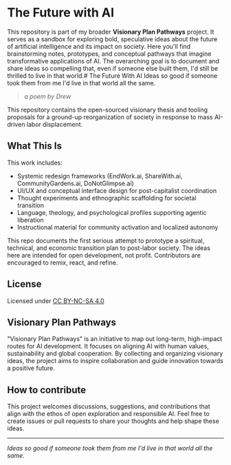 # The Future with AI

This repository is part of my broader **Visionary Plan Pathways** project. It serves as a sandbox for exploring bold, speculative ideas about the future of artificial intelligence and its impact on society. Here you'll find brainstorming notes, prototypes, and conceptual pathways that imagine transformative applications of AI. The overarching goal is to document and share ideas so compelling that, even if someone else built them, I'd still be thrilled to live in that world.# The Future With AI
Ideas so good if someone took them from me I'd live in that world all the same.
> *a poem by Drew*

This repository contains the open-sourced visionary thesis and tooling proposals for a ground-up reorganization of society in response to mass AI-driven labor displacement.

## What This Is

This work includes:
- Systemic redesign frameworks (EndWork.ai, ShareWith.ai, CommunityGardens.ai, DoNotGlimpse.ai)
- UI/UX and conceptual interface design for post-capitalist coordination
- Thought experiments and ethnographic scaffolding for societal transition
- Language, theology, and psychological profiles supporting agentic liberation
- Instructional material for community activation and localized autonomy

This repo documents the first serious attempt to prototype a spiritual, technical, and economic transition plan to post-labor society. The ideas here are intended for open development, not profit. Contributors are encouraged to remix, react, and refine.

## License

Licensed under [CC BY-NC-SA 4.0](https://creativecommons.org/licenses/by-nc-sa/4.0/)


## Visionary Plan Pathways

"Visionary Plan Pathways" is an initiative to map out long-term, high-impact routes for AI development. It focuses on aligning AI with human values, sustainability and global cooperation. By collecting and organizing visionary ideas, the project aims to inspire collaboration and guide innovation towards a positive future.

## How to contribute

This project welcomes discussions, suggestions, and contributions that align with the ethos of open exploration and responsible AI. Feel free to create issues or pull requests to share your thoughts and help shape these ideas.

---

*Ideas so good if someone took them from me I'd live in that world all the same.*
